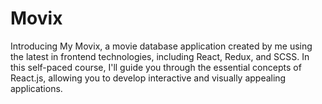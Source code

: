# Movix
Introducing My Movix, a movie database application created by me using the latest in frontend technologies, including React, Redux, and SCSS. In this self-paced course, I'll guide you through the essential concepts of React.js, allowing you to develop interactive and visually appealing applications.
